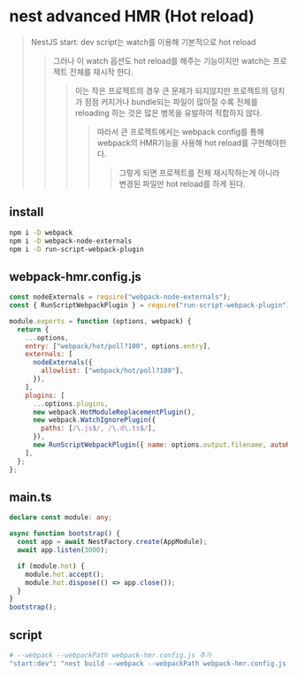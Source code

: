 # nest advanced HMR (Hot reload)

> NestJS start: dev script는 watch를 이용해 기본적으로 hot reload
>
> > 그러나 이 watch 옵션도 hot reload를 해주는 기능이지만 watch는 프로젝트 전체를 재시작 한다.
> >
> > > 이는 작은 프로젝트의 경우 큰 문제가 되지않지만 프로젝트의 덩치가 점점 커지거나 bundle되는 파일이 많아질 수록 전체를 reloading 하는 것은 많은 병목을 유발하여 적합하지 않다.
> > >
> > > > 따라서 큰 프로젝트에서는 webpack config를 통해 webpack의 HMR기능을 사용해 hot reload를 구현해야한다.
> > > >
> > > > > 그렇게 되면 프로젝트를 전체 재시작하는게 아니라 변경된 파일만 hot reload를 하게 된다.

## install

```sh
npm i -D webpack
npm i -D webpack-node-externals
npm i -D run-script-webpack-plugin
```

## webpack-hmr.config.js

```js
const nodeExternals = require("webpack-node-externals");
const { RunScriptWebpackPlugin } = require("run-script-webpack-plugin");

module.exports = function (options, webpack) {
  return {
    ...options,
    entry: ["webpack/hot/poll?100", options.entry],
    externals: [
      nodeExternals({
        allowlist: ["webpack/hot/poll?100"],
      }),
    ],
    plugins: [
      ...options.plugins,
      new webpack.HotModuleReplacementPlugin(),
      new webpack.WatchIgnorePlugin({
        paths: [/\.js$/, /\.d\.ts$/],
      }),
      new RunScriptWebpackPlugin({ name: options.output.filename, autoRestart: false }),
    ],
  };
};
```

## main.ts

```ts
declare const module: any;

async function bootstrap() {
  const app = await NestFactory.create(AppModule);
  await app.listen(3000);

  if (module.hot) {
    module.hot.accept();
    module.hot.dispose(() => app.close());
  }
}
bootstrap();
```

## script

```sh
# --webpack --webpackPath webpack-hmr.config.js 추가
"start:dev": "nest build --webpack --webpackPath webpack-hmr.config.js --watch"
```

